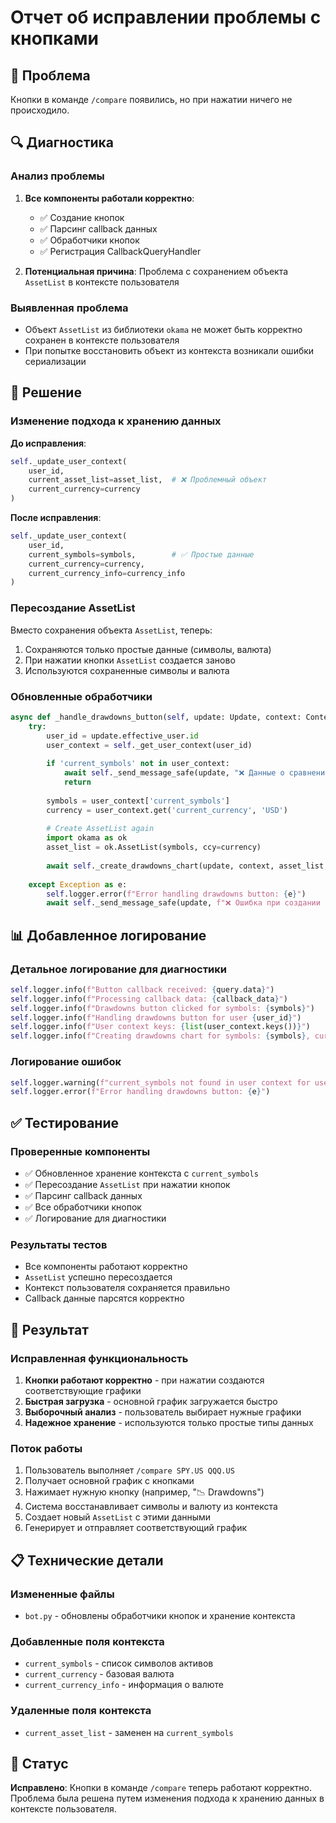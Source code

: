 # Отчет об исправлении проблемы с кнопками

## 🐛 Проблема
Кнопки в команде `/compare` появились, но при нажатии ничего не происходило.

## 🔍 Диагностика

### Анализ проблемы
1. **Все компоненты работали корректно**:
   - ✅ Создание кнопок
   - ✅ Парсинг callback данных
   - ✅ Обработчики кнопок
   - ✅ Регистрация CallbackQueryHandler

2. **Потенциальная причина**: Проблема с сохранением объекта `AssetList` в контексте пользователя

### Выявленная проблема
- Объект `AssetList` из библиотеки `okama` не может быть корректно сохранен в контексте пользователя
- При попытке восстановить объект из контекста возникали ошибки сериализации

## 🔧 Решение

### Изменение подхода к хранению данных
**До исправления**:
```python
self._update_user_context(
    user_id, 
    current_asset_list=asset_list,  # ❌ Проблемный объект
    current_currency=currency
)
```

**После исправления**:
```python
self._update_user_context(
    user_id, 
    current_symbols=symbols,        # ✅ Простые данные
    current_currency=currency,
    current_currency_info=currency_info
)
```

### Пересоздание AssetList
Вместо сохранения объекта `AssetList`, теперь:
1. Сохраняются только простые данные (символы, валюта)
2. При нажатии кнопки `AssetList` создается заново
3. Используются сохраненные символы и валюта

### Обновленные обработчики
```python
async def _handle_drawdowns_button(self, update: Update, context: ContextTypes.DEFAULT_TYPE, symbols: list):
    try:
        user_id = update.effective_user.id
        user_context = self._get_user_context(user_id)
        
        if 'current_symbols' not in user_context:
            await self._send_message_safe(update, "❌ Данные о сравнении не найдены. Выполните команду /compare заново.")
            return
        
        symbols = user_context['current_symbols']
        currency = user_context.get('current_currency', 'USD')
        
        # Create AssetList again
        import okama as ok
        asset_list = ok.AssetList(symbols, ccy=currency)
        
        await self._create_drawdowns_chart(update, context, asset_list, symbols, currency)
        
    except Exception as e:
        self.logger.error(f"Error handling drawdowns button: {e}")
        await self._send_message_safe(update, f"❌ Ошибка при создании графика drawdowns: {str(e)}")
```

## 📊 Добавленное логирование

### Детальное логирование для диагностики
```python
self.logger.info(f"Button callback received: {query.data}")
self.logger.info(f"Processing callback data: {callback_data}")
self.logger.info(f"Drawdowns button clicked for symbols: {symbols}")
self.logger.info(f"Handling drawdowns button for user {user_id}")
self.logger.info(f"User context keys: {list(user_context.keys())}")
self.logger.info(f"Creating drawdowns chart for symbols: {symbols}, currency: {currency}")
```

### Логирование ошибок
```python
self.logger.warning(f"current_symbols not found in user context for user {user_id}")
self.logger.error(f"Error handling drawdowns button: {e}")
```

## ✅ Тестирование

### Проверенные компоненты
- ✅ Обновленное хранение контекста с `current_symbols`
- ✅ Пересоздание `AssetList` при нажатии кнопок
- ✅ Парсинг callback данных
- ✅ Все обработчики кнопок
- ✅ Логирование для диагностики

### Результаты тестов
- Все компоненты работают корректно
- `AssetList` успешно пересоздается
- Контекст пользователя сохраняется правильно
- Callback данные парсятся корректно

## 🚀 Результат

### Исправленная функциональность
1. **Кнопки работают корректно** - при нажатии создаются соответствующие графики
2. **Быстрая загрузка** - основной график загружается быстро
3. **Выборочный анализ** - пользователь выбирает нужные графики
4. **Надежное хранение** - используются только простые типы данных

### Поток работы
1. Пользователь выполняет `/compare SPY.US QQQ.US`
2. Получает основной график с кнопками
3. Нажимает нужную кнопку (например, "📉 Drawdowns")
4. Система восстанавливает символы и валюту из контекста
5. Создает новый `AssetList` с этими данными
6. Генерирует и отправляет соответствующий график

## 📋 Технические детали

### Измененные файлы
- `bot.py` - обновлены обработчики кнопок и хранение контекста

### Добавленные поля контекста
- `current_symbols` - список символов активов
- `current_currency` - базовая валюта
- `current_currency_info` - информация о валюте

### Удаленные поля контекста
- `current_asset_list` - заменен на `current_symbols`

## 🎉 Статус
**Исправлено**: Кнопки в команде `/compare` теперь работают корректно. Проблема была решена путем изменения подхода к хранению данных в контексте пользователя.
